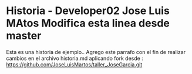 # Historia - Developer02 Jose Luis MAtos Modifica esta linea desde master
Esta es una historia de ejemplo..
Agrego este parrafo con el fin de realizar cambios en el archivo historia.md aplicando fork desde :
https://github.com/JoseLuisMartos/taller_JoseGarcia.git

